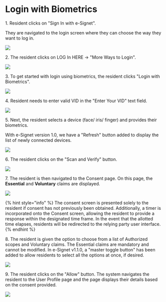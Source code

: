 # Login with Biometrics

1\. Resident clicks on "Sign In with e-Signet".

They are navigated to the login screen where they can choose the way they want to log in.

![](\_images/1-login-screen.png)

2\. The resident clicks on LOG In HERE -> "More Ways to Login".

![](<\_images/2-login-here (1).png>)

3\. To get started with login using biometrics, the resident clicks "Login with Biometrics".

![](<\_images/3-bio-moreways (1).png>)

4\. Resident needs to enter valid VID in the "Enter Your VID" text field.

![](<\_images/4-bio-vid (1).png>)

5\. Next, the resident selects a device (face/ iris/ finger) and provides their biometrics.

With e-Signet version 1.0, we have a "Refresh" button added to display the list of newly connected devices.

![](<\_images/5-select-device (1).png>)

6\. The resident clicks on the "Scan and Verify" button.

![](<\_images/6-scan-and-verify (1).png>)

7\. The resident is then navigated to the Consent page. On this page, the **Essential** and **Voluntary** claims are displayed.

![](<\_images/7-not-allowed-claims (1).png>)

{% hint style="info" %}
The consent screen is presented solely to the resident if consent has not previously been obtained. Additionally, a timer is incorporated onto the Consent screen, allowing the resident to provide a response within the designated time frame. In the event that the allotted time elapses, residents will be redirected to the relying party user interface.
{% endhint %}

8\. The resident is given the option to choose from a list of Authorized scopes and Voluntary claims. The Essential claims are mandatory and cannot be modified. In e-Signet v1.1.0, a "master toggle button" has been added to allow residents to select all the options at once, if desired.

![](<\_images/8-claims (1).png>)

9\. The resident clicks on the "Allow" button. The system navigates the resident to the User Profile page and the page displays their details based on the consent provided.

![](<\_images/9-final (1).png>)
